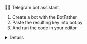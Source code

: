 👨‍💻 Telegram bot assistant
1. Create a bot with the BotFather
2. Paste the resulting key into bot.py
3. And run the code in your editor

<details>
 
[![введите сюда описание изображения][1]][1]
 
[1]: https://i.stack.imgur.com/AKtls.jpg
 
</details>
